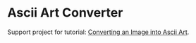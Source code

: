 # Ascii Art Converter

Support project for tutorial: [Converting an Image into Ascii Art](https://www.jonathan-petitcolas.com/2017/12/28/converting-image-to-ascii-art.html).
